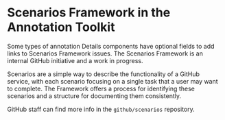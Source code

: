 # Scenarios Framework in the Annotation Toolkit

Some types of annotation Details components have optional fields to add links to Scenarios Framework issues. The Scenarios Framework is an internal GitHub initiative and a work in progress. 

Scenarios are a simple way to describe the functionality of a GitHub service, with each scenario focusing on a single task that a user may want to complete. The Framework offers a process for identifying these scenarios and a structure for documenting them consistently.

GitHub staff can find more info in the `github/scenarios` repository.
